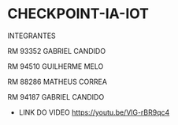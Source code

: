 # CHECKPOINT-IA-IOT

INTEGRANTES

RM 93352 GABRIEL CANDIDO

RM 94510 GUILHERME MELO

RM 88286 MATHEUS CORREA

RM 94187 GABRIEL CANDIDO

- LINK DO VIDEO https://youtu.be/VlG-rBR9qc4

